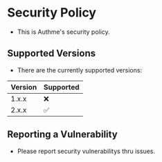 # Security Policy

* This is Authme's security policy.

## Supported Versions

* There are the currently supported versions:

| Version | Supported          |
| ------- | ------------------ |
| 1.x.x   | :x:                |
| 2.x.x   | :white_check_mark: |

## Reporting a Vulnerability

* Please report security vulnerabilitys thru issues.
